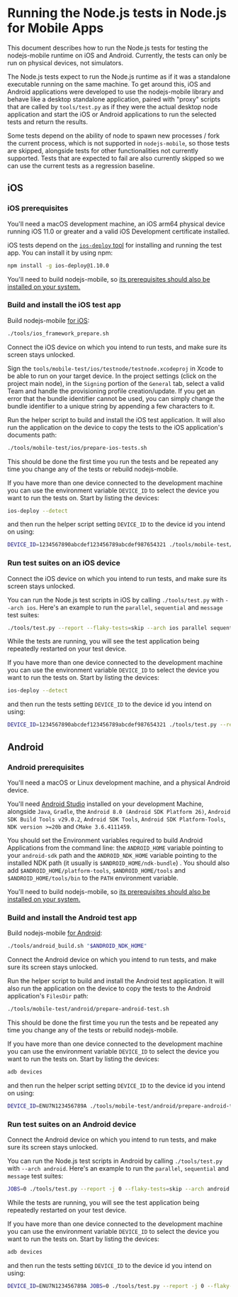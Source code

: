 # Running the Node.js tests in Node.js for Mobile Apps

This document describes how to run the Node.js tests for testing the nodejs-mobile runtime on iOS and Android. Currently, the tests can only be run on physical devices, not simulators.

The Node.js tests expect to run the Node.js runtime as if it was a standalone executable running on the same machine. To get around this, iOS and Android applications were developed to use the nodejs-mobile library and behave like a desktop standalone application, paired with "proxy" scripts that are called by `tools/test.py` as if they were the actual desktop node application and start the iOS or Android applications to run the selected tests and return the results.

Some tests depend on the ability of node to spawn new processes / fork the current process, which is not supported in `nodejs-mobile`, so those tests are skipped, alongside tests for other functionalities not currently supported. Tests that are expected to fail are also currently skipped so we can use the current tests as a regression baseline.

## iOS

### iOS prerequisites

You'll need a macOS development machine, an iOS arm64 physical device running iOS 11.0 or greater and a valid iOS Development certificate installed.

iOS tests depend on the [`ios-deploy` tool](https://github.com/phonegap/ios-deploy) for installing and running the test app. You can install it by using npm:
```sh
npm install -g ios-deploy@1.10.0
```

You'll need to build nodejs-mobile, so [its prerequisites should also be installed on your system.](../README.md#prerequisites-to-build-the-ios-framework-library-on-macos)

### Build and install the iOS test app

Build nodejs-mobile [for iOS](../README.md#building-the-ios-framework-library-on-macos):
```sh
./tools/ios_framework_prepare.sh
```

Connect the iOS device on which you intend to run tests, and make sure its screen stays unlocked.

Sign the `tools/mobile-test/ios/testnode/testnode.xcodeproj` in Xcode to be able to run on your target device. In the project settings (click on the project main node), in the `Signing` portion of the `General` tab, select a valid Team and handle the provisioning profile creation/update. If you get an error that the bundle identifier cannot be used, you can simply change the bundle identifier to a unique string by appending a few characters to it.

Run the helper script to build and install the iOS test application. It will also run the application on the device to copy the tests to the iOS application's documents path:
```sh
./tools/mobile-test/ios/prepare-ios-tests.sh
```

This should be done the first time you run the tests and be repeated any time you change any of the tests or rebuild nodejs-mobile.

If you have more than one device connected to the development machine you can use the environment variable `DEVICE_ID` to select the device you want to run the tests on. Start by listing the devices:
```sh
ios-deploy --detect
```
and then run the helper script setting `DEVICE_ID` to the device id you intend on using:
```sh
DEVICE_ID=1234567890abcdef123456789abcdef987654321 ./tools/mobile-test/ios/prepare-ios-tests.sh
```

### Run test suites on an iOS device

Connect the iOS device on which you intend to run tests, and make sure its screen stays unlocked.

You can run the Node.js test scripts in iOS by calling `./tools/test.py` with `--arch ios`. Here's an example to run the `parallel`, `sequential` and `message` test suites:
```sh
./tools/test.py --report --flaky-tests=skip --arch ios parallel sequential message
```

While the tests are running, you will see the test application being repeatedly restarted on your test device.

If you have more than one device connected to the development machine you can use the environment variable `DEVICE_ID` to select the device you want to run the tests on. Start by listing the devices:
```sh
ios-deploy --detect
```
and then run the tests setting `DEVICE_ID` to the device id you intend on using:
```sh
DEVICE_ID=1234567890abcdef123456789abcdef987654321 ./tools/test.py --report --flaky-tests=skip --arch ios parallel sequential message
```

## Android

### Android prerequisites

You'll need a macOS or Linux development machine, and a physical Android device.

You'll need [Android Studio](https://developer.android.com/studio/install.html) installed on your development Machine, alongside `Java`, `Gradle`, the `Android 8.0 (Android SDK Platform 26)`, `Android SDK Build Tools v29.0.2`, `Android SDK Tools`, `Android SDK Platform-Tools`, `NDK version >=20b` and `CMake 3.6.4111459`.

You should set the Environment variables required to build Android Applications from the command line: the `ANDROID_HOME` variable pointing to your `android-sdk` path and the `ANDROID_NDK_HOME` variable pointing to the installed NDK path (it usually is `$ANDROID_HOME/ndk-bundle`) . You should also add `$ANDROID_HOME/platform-tools`, `$ANDROID_HOME/tools` and `$ANDROID_HOME/tools/bin` to the `PATH` environment variable.

You'll need to build nodejs-mobile, so [its prerequisites should also be installed on your system.](../README.md#prerequisites-to-build-the-android-library-on-linux-ubuntudebian)

### Build and install the Android test app

Build nodejs-mobile [for Android](../README.md#building-the-android-library-on-linux-or-macos):
```sh
./tools/android_build.sh "$ANDROID_NDK_HOME"
```

Connect the Android device on which you intend to run tests, and make sure its screen stays unlocked.

Run the helper script to build and install the Android test application. It will also run the application on the device to copy the tests to the Android application's `FilesDir` path:
```sh
./tools/mobile-test/android/prepare-android-test.sh
```

This should be done the first time you run the tests and be repeated any time you change any of the tests or rebuild nodejs-mobile.

If you have more than one device connected to the development machine you can use the environment variable `DEVICE_ID` to select the device you want to run the tests on. Start by listing the devices:

```sh
adb devices
```

and then run the helper script setting `DEVICE_ID` to the device id you intend on using:
```sh
DEVICE_ID=ENU7N123456789A ./tools/mobile-test/android/prepare-android-test.sh
```

### Run test suites on an Android device

Connect the Android device on which you intend to run tests, and make sure its screen stays unlocked.

You can run the Node.js test scripts in Android by calling `./tools/test.py` with `--arch android`. Here's an example to run the `parallel`, `sequential` and `message` test suites:
```sh
JOBS=0 ./tools/test.py --report -j 0 --flaky-tests=skip --arch android parallel sequential message
```

While the tests are running, you will see the test application being repeatedly restarted on your test device.

If you have more than one device connected to the development machine you can use the environment variable `DEVICE_ID` to select the device you want to run the tests on. Start by listing the devices:
```sh
adb devices
```
and then run the tests setting `DEVICE_ID` to the device id you intend on using:
```sh
DEVICE_ID=ENU7N123456789A JOBS=0 ./tools/test.py --report -j 0 --flaky-tests=skip --arch android parallel sequential message
```
